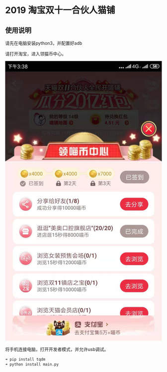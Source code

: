 # 2019 淘宝双十一合伙人猫铺

## 使用说明

请先在电脑安装python3，并配置好adb

请打开淘宝，进入领猫币中心。

![Image text](./img/WechatIMG6.jpeg)

将手机连接电脑，打开开发者模式，并允许usb调试。

```
➜ pip install tqdm
➜ python install main.py
```
